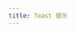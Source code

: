 ```yaml
---
title: Toast 提示
---
```

<ClientOnly>
<toast-demo> </toast-demo>
</ClientOnly>
<toast-attribute> </toast-attribute>